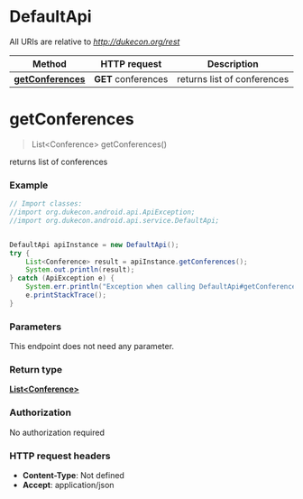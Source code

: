 # DefaultApi

All URIs are relative to *http://dukecon.org/rest*

Method | HTTP request | Description
------------- | ------------- | -------------
[**getConferences**](DefaultApi.md#getConferences) | **GET** conferences | returns list of conferences


<a name="getConferences"></a>
# **getConferences**
> List&lt;Conference&gt; getConferences()

returns list of conferences



### Example
```java
// Import classes:
//import org.dukecon.android.api.ApiException;
//import org.dukecon.android.api.service.DefaultApi;


DefaultApi apiInstance = new DefaultApi();
try {
    List<Conference> result = apiInstance.getConferences();
    System.out.println(result);
} catch (ApiException e) {
    System.err.println("Exception when calling DefaultApi#getConferences");
    e.printStackTrace();
}
```

### Parameters
This endpoint does not need any parameter.

### Return type

[**List&lt;Conference&gt;**](Conference.md)

### Authorization

No authorization required

### HTTP request headers

 - **Content-Type**: Not defined
 - **Accept**: application/json

